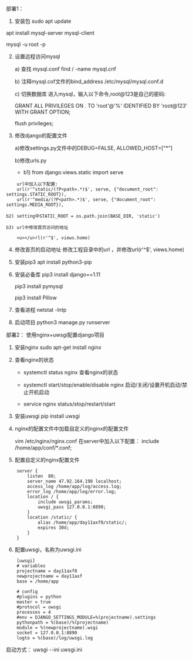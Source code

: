 部署1：
1. 安装包
sudo apt update

apt install mysql-server mysql-client

mysql -u root -p

2. 设置远程访问mysql

	a) 查找 mysql.conf 
		find / -name mysql.cnf
		
	b) 注释mysql.cof文件的bind_address
		/etc/mysql/mysql.conf.d

	c) 切换数据库
	进入mysql，输入以下命令,root@123是自己的密码:

	GRANT ALL PRIVILEGES ON *.* TO 'root'@'%' IDENTIFIED BY 'root@123' WITH GRANT OPTION;

	flush privileges; 

3. 修改django的配置文件

	a)修改settings.py文件中的DEBUG=FALSE, ALLOWED_HOST=["*"]

	b)修改urls.py
 	* b1) from django.views.static import serve
```
	url中加入以下配置:
	url(r'^static/(?P<path>.*)$', serve, {"document_root": settings.STATIC_ROOT}),
	url(r'^media/(?P<path>.*)$', serve, {"document_root": settings.MEDIA_ROOT}),
```
	b2) setting中STATIC_ROOT = os.path.join(BASE_DIR, 'static')

	b3) url中修改首页访问的地址 
```
	<u></u>rl(r'^$', views.home)
```


4. 修改首页的启动地址
	修改工程目录中的url ，并修改url(r'^$', views.home)

5. 安装pip3
	apt install python3-pip

6. 安装必备库
	pip3 install django==1.11

	pip3 install pymysql

	pip3 install Pillow

7. 查看进程
 	netstat -lntp

5. 启动项目
	python3 manage.py runserver


部署2：
使用nginx+uwsgi配置django项目

1. 安装nginx
sudo apt-get install nginx
	
2. 查看nginx的状态

	* systemctl status nginx 查看nginx的状态

	* systemctl start/stop/enable/disable nginx 启动/关闭/设置开机启动/禁止开机启动

	* service nginx status/stop/restart/start



3. 安装uwsgi
pip install uwsgi

4. nginx的配置文件中加载自定义的nginx的配置文件

	vim /etc/nginx/nginx.conf
	在server中加入以下配置：
	include /home/app/conf/*.conf;


5. 配置自定义的nginx配置文件
```
	server {
	    listen  80;
	    server_name 47.92.164.198 localhost;
	    access_log /home/app/log/access.log;
	    error_log /home/app/log/error.log;
	    location / {
	        include uwsgi_params;
	        uwsgi_pass 127.0.0.1:8890;
	    }
	    location /static/ {
	        alias /home/app/day11axf0/static/;
	        expires 30d;
	    }
	}
```

6. 配置uwsgi，名称为uwsgi.ini
```
	[uwsgi]
	# variables
	projectname = day11axf0
	newprojectname = day11axf
	base = /home/app

	# config
	#plugins = python
	master = true
	#protocol = uwsgi
	processes = 4
	#env = DJANGO_SETTINGS_MODULE=%(projectname).settings
	pythonpath = %(base)/%(projectname)
	module = %(newprojectname).wsgi
	socket = 127.0.0.1:8890
	logto = %(base)/log/uwsgi.log
```

启动方式： uwsgi --ini uwsgi.ini




